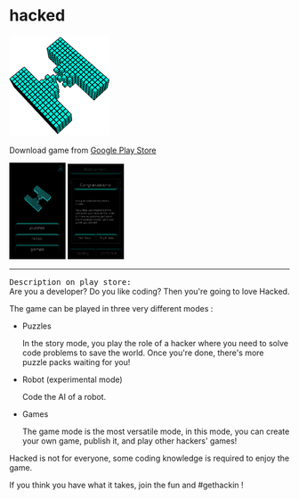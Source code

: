 # hacked

![](img/logo.png)

Download game from [Google Play Store](https://play.google.com/store/apps/details?id=com.hackedapp&hl=en_US "Google Play")

<img src="img/start_screen.JPG" width="20%">
<img src="img/story_end.png" width="20%">

<hr>
<tt>Description on play store:</tt>
<br>
Are you a developer? Do you like coding? Then you're going to love Hacked.

The game can be played in three very different modes :

* Puzzles

    In the story mode, you play the role of a hacker where you need to solve code problems to save the world.
    Once you're done, there's more puzzle packs waiting for you!

* Robot (experimental mode)

    Code the AI of a robot.

* Games

    The game mode is the most versatile mode, in this mode, you can create your own game, publish it, and play other hackers' games!

Hacked is not for everyone, some coding knowledge is required to enjoy the game.

If you think you have what it takes, join the fun and #gethackin !
